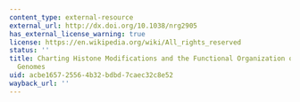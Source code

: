 ```yaml
---
content_type: external-resource
external_url: http://dx.doi.org/10.1038/nrg2905
has_external_license_warning: true
license: https://en.wikipedia.org/wiki/All_rights_reserved
status: ''
title: Charting Histone Modifications and the Functional Organization of Mammalian
  Genomes
uid: acbe1657-2556-4b32-bdbd-7caec32c8e52
wayback_url: ''
---
```

